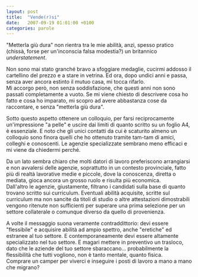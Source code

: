 ```yaml
---
layout: post
title:  "Vende(r)si"
date:   2007-09-19 01:01:00 +0100
categories: parole
---
```

"Metterla giù dura" non rientra tra le mie abilità, anzi, spesso pratico (chissà, forse per un'inconscia falsa modestia?) un britannico *understatement*.

Non sono mai stato granché bravo a sfoggiare medaglie, cucirmi addosso il cartellino del prezzo e a stare in vetrina. Ed ora, dopo undici anni e passa, senza aver ancora estinto il mutuo casa, mi tocca rifarlo.  
Mi accorgo però, non senza soddisfazione, che questi anni non sono passati completamente a vuoto. Se mi viene chiesto di descrivere cosa ho fatto e cosa ho imparato, mi scopro ad avere abbastanza cose da raccontare, e senza "metterla giù dura".

Sotto questo aspetto ottenere un colloquio, per farsi reciprocamente un'impressione "a pelle" e uscire dai limiti di quanto scritto su un foglio A4, è essenziale.
E noto che gli unici contatti da cui è scaturito almeno un colloquio sono finora quelli che ho ottenuto tramite tam-tam di amici, colleghi e conoscenti.
Le agenzie specializzate sembrano meno efficaci e mi viene da chiedermi perché.

Da un lato sembra chiaro che molti datori di lavoro preferiscono arrangiarsi e non avvalersi delle agenzie, soprattutto in un contesto provinciale, fatto più di realtà lavorative medie e piccole, dove la conoscenza, diretta o mediata, gioca ancora un grosso ruolo e risulta più economica.  
Dall'altro le agenzie, giustamente, filtrano i candidati sulla base di quanto trovano scritto sui curriculum. Eventuali abilità acquisite, scritte sul curriculum ma non sancite da titoli di studio o altre attestazioni dimostrabili vengono ritenute non sufficienti per superare una prima selezione per un settore collaterale o comunque diverso da quello di provenienza.

A volte il messaggio suona veramente contraddittorio: devi essere "flessibile" e acquisire abilità ad ampio spettro, anche "eretiche" ed estranee al tuo settore. E contemporaneamente devi essere altamente specializzato nel tuo settore. E magari mettere in preventivo un trasloco, dato che le aziende del tuo settore sbaraccano... probabilmente la flessibilità che tutti vogliono, non è tanto mentale, quanto fisica.  
Comprare un camper per viverci e inseguire i posti di lavoro a mano a mano che migrano?